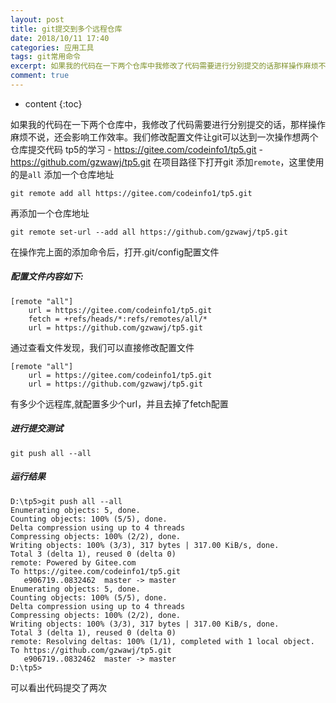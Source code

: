 ```yaml
---
layout: post
title: git提交到多个远程仓库
date: 2018/10/11 17:40
categories: 应用工具
tags: git常用命令
excerpt: 如果我的代码在一下两个仓库中我修改了代码需要进行分别提交的话那样操作麻烦不说还会影响工作效率我们修改配置文件让git可以达到一次操作想两个仓库提交代码tp5的学习httpsgiteecomcodeinfo1tp5githttpsgithubcomgzwawjtp5git在项目路径下打开git添加coderemotecode这里使用的是codeallcode添加一个仓库地址precodeclassl
comment: true
---
```


* content
{:toc}

如果我的代码在一下两个仓库中，我修改了代码需要进行分别提交的话，那样操作麻烦不说，还会影响工作效率。我们修改配置文件让git可以达到一次操作想两个仓库提交代码
tp5的学习 \- https://gitee.com/codeinfo1/tp5.git \-
https://github.com/gzwawj/tp5.git 在项目路径下打开git 添加`remote`，这里使用的是`all` 添加一个仓库地址

    
    
    git remote add all https://gitee.com/codeinfo1/tp5.git
    

再添加一个仓库地址

    
    
    git remote set-url --add all https://github.com/gzwawj/tp5.git
    

在操作完上面的添加命令后，打开.git/config配置文件

##### 配置文件内容如下:

    
    
    [remote "all"]
        url = https://gitee.com/codeinfo1/tp5.git
        fetch = +refs/heads/*:refs/remotes/all/*
        url = https://github.com/gzwawj/tp5.git
    

通过查看文件发现，我们可以直接修改配置文件

    
    
    [remote "all"]
        url = https://gitee.com/codeinfo1/tp5.git
        url = https://github.com/gzwawj/tp5.git
    

有多少个远程库,就配置多少个url，并且去掉了fetch配置

##### 进行提交测试

    
    
    git push all --all
    

##### 运行结果

    
    
    D:\tp5>git push all --all
    Enumerating objects: 5, done.
    Counting objects: 100% (5/5), done.
    Delta compression using up to 4 threads
    Compressing objects: 100% (2/2), done.
    Writing objects: 100% (3/3), 317 bytes | 317.00 KiB/s, done.
    Total 3 (delta 1), reused 0 (delta 0)
    remote: Powered by Gitee.com
    To https://gitee.com/codeinfo1/tp5.git
       e906719..0832462  master -> master
    Enumerating objects: 5, done.
    Counting objects: 100% (5/5), done.
    Delta compression using up to 4 threads
    Compressing objects: 100% (2/2), done.
    Writing objects: 100% (3/3), 317 bytes | 317.00 KiB/s, done.
    Total 3 (delta 1), reused 0 (delta 0)
    remote: Resolving deltas: 100% (1/1), completed with 1 local object.
    To https://github.com/gzwawj/tp5.git
       e906719..0832462  master -> master
    D:\tp5>
    

可以看出代码提交了两次


    